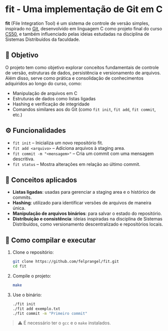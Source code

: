 # fit - Uma implementação de Git em C

**fit** (File Integration Tool) é um sistema de controle de versão simples, inspirado no [Git](https://git-scm.com/), desenvolvido em linguagem C como projeto final do curso [CS50](https://cs50.harvard.edu/), e também influenciado pelas ideias estudadas na disciplina de Sistemas Distribuídos da faculdade.

## 🎯 Objetivo

O projeto tem como objetivo explorar conceitos fundamentais de controle de versão, estruturas de dados, persistência e versionamento de arquivos. Além disso, serve como prática e consolidação de conhecimentos adquiridos ao longo do curso, como:

- Manipulação de arquivos em C
- Estruturas de dados como listas ligadas
- Hashing e verificação de integridade
- Comandos similares aos do Git (como `fit init`, `fit add`, `fit commit`, etc.)

## ⚙️ Funcionalidades

- `fit init` – Inicializa um novo repositório fit.
- `fit add <arquivo>` – Adiciona arquivos à staging area.
- `fit commit -m "<mensagem>"` – Cria um commit com uma mensagem descritiva.
- `fit status` – Mostra alterações em relação ao último commit.

## 🧠 Conceitos aplicados

- **Listas ligadas**: usadas para gerenciar a staging area e o histórico de commits.
- **Hashing**: utilizado para identificar versões de arquivos de maneira única.
- **Manipulação de arquivos binários**: para salvar o estado do repositório.
- **Distribuição e consistência**: ideias inspiradas na disciplina de Sistemas Distribuídos, como versionamento descentralizado e repositórios locais.

## 🧪 Como compilar e executar

1. Clone o repositório:

   ```bash
   git clone https://github.com/felprangel/fit.git
   cd fit
   ```

2. Compile o projeto:

   ```bash
   make
   ```

3. Use o binário:

   ```bash
   ./fit init
   ./fit add exemplo.txt
   ./fit commit -m "Primeiro commit"
   ```

> ⚠️ É necessário ter o `gcc` e o `make` instalados.
